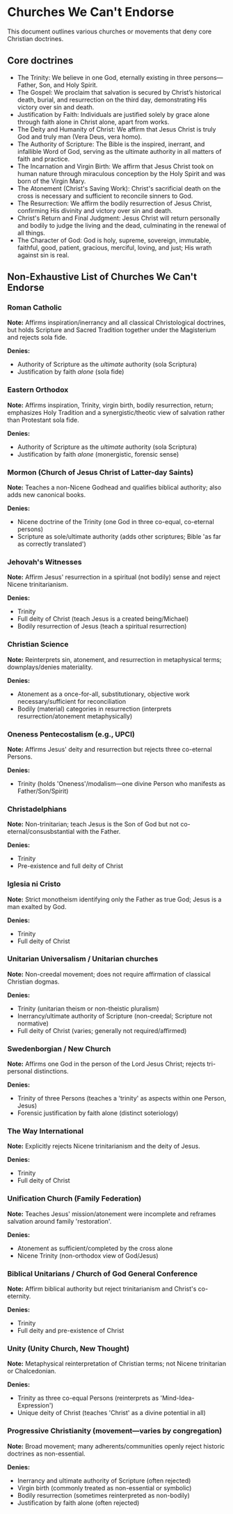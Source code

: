 # Churches We Can't Endorse

This document outlines various churches or movements that deny core Christian doctrines.

## Core doctrines

- The Trinity: We believe in one God, eternally existing in three persons—Father, Son, and Holy Spirit.
- The Gospel: We proclaim that salvation is secured by Christ’s historical death, burial, and resurrection on the third day, demonstrating His victory over sin and death.
- Justification by Faith: Individuals are justified solely by grace alone through faith alone in Christ alone, apart from works.
- The Deity and Humanity of Christ: We affirm that Jesus Christ is truly God and truly man (Vera Deus, vera homo).
- The Authority of Scripture: The Bible is the inspired, inerrant, and infallible Word of God, serving as the ultimate authority in all matters of faith and practice.
- The Incarnation and Virgin Birth: We affirm that Jesus Christ took on human nature through miraculous conception by the Holy Spirit and was born of the Virgin Mary.
- The Atonement (Christ's Saving Work): Christ's sacrificial death on the cross is necessary and sufficient to reconcile sinners to God.
- The Resurrection: We affirm the bodily resurrection of Jesus Christ, confirming His divinity and victory over sin and death.
- Christ's Return and Final Judgment: Jesus Christ will return personally and bodily to judge the living and the dead, culminating in the renewal of all things.
- The Character of God: God is holy, supreme, sovereign, immutable, faithful, good, patient, gracious, merciful, loving, and just; His wrath against sin is real.

## Non-Exhaustive List of Churches We Can't Endorse

### Roman Catholic
**Note:** Affirms inspiration/inerrancy and all classical Christological doctrines, but holds Scripture and Sacred Tradition together under the Magisterium and rejects sola fide.

**Denies:**
- Authority of Scripture as the *ultimate* authority (sola Scriptura)
- Justification by faith *alone* (sola fide)

### Eastern Orthodox
**Note:** Affirms inspiration, Trinity, virgin birth, bodily resurrection, return; emphasizes Holy Tradition and a synergistic/theotic view of salvation rather than Protestant sola fide.

**Denies:**
- Authority of Scripture as the *ultimate* authority (sola Scriptura)
- Justification by faith *alone* (monergistic, forensic sense)

### Mormon (Church of Jesus Christ of Latter-day Saints)
**Note:** Teaches a non-Nicene Godhead and qualifies biblical authority; also adds new canonical books.

**Denies:**
- Nicene doctrine of the Trinity (one God in three co-equal, co-eternal persons)
- Scripture as sole/ultimate authority (adds other scriptures; Bible 'as far as correctly translated')

### Jehovah's Witnesses
**Note:** Affirm Jesus' resurrection in a spiritual (not bodily) sense and reject Nicene trinitarianism.

**Denies:**
- Trinity
- Full deity of Christ (teach Jesus is a created being/Michael)
- Bodily resurrection of Jesus (teach a spiritual resurrection)

### Christian Science
**Note:** Reinterprets sin, atonement, and resurrection in metaphysical terms; downplays/denies materiality.

**Denies:**
- Atonement as a once-for-all, substitutionary, objective work necessary/sufficient for reconciliation
- Bodily (material) categories in resurrection (interprets resurrection/atonement metaphysically)

### Oneness Pentecostalism (e.g., UPCI)
**Note:** Affirms Jesus' deity and resurrection but rejects three co-eternal Persons.

**Denies:**
- Trinity (holds 'Oneness'/modalism—one divine Person who manifests as Father/Son/Spirit)

### Christadelphians
**Note:** Non-trinitarian; teach Jesus is the Son of God but not co-eternal/consusbstantial with the Father.

**Denies:**
- Trinity
- Pre-existence and full deity of Christ

### Iglesia ni Cristo
**Note:** Strict monotheism identifying only the Father as true God; Jesus is a man exalted by God.

**Denies:**
- Trinity
- Full deity of Christ

### Unitarian Universalism / Unitarian churches
**Note:** Non-creedal movement; does not require affirmation of classical Christian dogmas.

**Denies:**
- Trinity (unitarian theism or non-theistic pluralism)
- Inerrancy/ultimate authority of Scripture (non-creedal; Scripture not normative)
- Full deity of Christ (varies; generally not required/affirmed)

### Swedenborgian / New Church
**Note:** Affirms one God in the person of the Lord Jesus Christ; rejects tri-personal distinctions.

**Denies:**
- Trinity of three Persons (teaches a 'trinity' as aspects within one Person, Jesus)
- Forensic justification by faith alone (distinct soteriology)

### The Way International
**Note:** Explicitly rejects Nicene trinitarianism and the deity of Jesus.

**Denies:**
- Trinity
- Full deity of Christ

### Unification Church (Family Federation)
**Note:** Teaches Jesus' mission/atonement were incomplete and reframes salvation around family 'restoration'.

**Denies:**
- Atonement as sufficient/completed by the cross alone
- Nicene Trinity (non-orthodox view of God/Jesus)

### Biblical Unitarians / Church of God General Conference
**Note:** Affirm biblical authority but reject trinitarianism and Christ's co-eternity.

**Denies:**
- Trinity
- Full deity and pre-existence of Christ

### Unity (Unity Church, New Thought)
**Note:** Metaphysical reinterpretation of Christian terms; not Nicene trinitarian or Chalcedonian.

**Denies:**
- Trinity as three co-equal Persons (reinterprets as 'Mind-Idea-Expression')
- Unique deity of Christ (teaches 'Christ' as a divine potential in all)

### Progressive Christianity (movement—varies by congregation)
**Note:** Broad movement; many adherents/communities openly reject historic doctrines as non-essential.

**Denies:**
- Inerrancy and ultimate authority of Scripture (often rejected)
- Virgin birth (commonly treated as non-essential or symbolic)
- Bodily resurrection (sometimes reinterpreted as non-bodily)
- Justification by faith alone (often rejected)